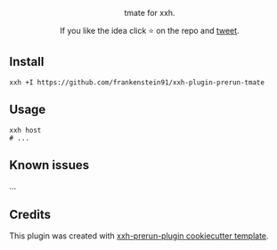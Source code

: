 <p align="center">
tmate for xxh.
</p>

<p align="center">  
If you like the idea click ⭐ on the repo and <a href="https://twitter.com/intent/tweet?text=Nice%20plugin%20for%20the%20xxh%20project!&url=https://github.com/frankenstein91/xxh-plugin-prerun-tmate" target="_blank">tweet</a>.
</p>

## Install
```shell
xxh +I https://github.com/frankenstein91/xxh-plugin-prerun-tmate
```

## Usage
```shell
xxh host
# ...
```

## Known issues

...

## Credits

This plugin was created with [xxh-prerun-plugin cookiecutter template](https://github.com/xxh/cookiecutter-xxh-plugin-prerun).